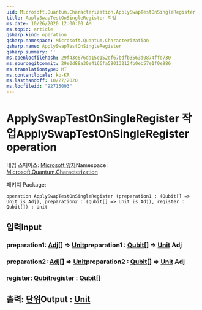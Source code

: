 ```yaml
---
uid: Microsoft.Quantum.Characterization.ApplySwapTestOnSingleRegister
title: ApplySwapTestOnSingleRegister 작업
ms.date: 10/26/2020 12:00:00 AM
ms.topic: article
qsharp.kind: operation
qsharp.namespace: Microsoft.Quantum.Characterization
qsharp.name: ApplySwapTestOnSingleRegister
qsharp.summary: ''
ms.openlocfilehash: 29f43e676da15c152df67bdfb3563d0874ffd730
ms.sourcegitcommit: 29e0d88a30e4166fa580132124b0eb57e1f0e986
ms.translationtype: MT
ms.contentlocale: ko-KR
ms.lasthandoff: 10/27/2020
ms.locfileid: "92715093"
---
```

# <a name="applyswaptestonsingleregister-operation"></a><span data-ttu-id="0d4e9-102">ApplySwapTestOnSingleRegister 작업</span><span class="sxs-lookup"><span data-stu-id="0d4e9-102">ApplySwapTestOnSingleRegister operation</span></span>

<span data-ttu-id="0d4e9-103">네임 스페이스: [Microsoft 양자](xref:Microsoft.Quantum.Characterization)</span><span class="sxs-lookup"><span data-stu-id="0d4e9-103">Namespace: [Microsoft.Quantum.Characterization](xref:Microsoft.Quantum.Characterization)</span></span>

<span data-ttu-id="0d4e9-104">패키지 [](https://nuget.org/packages/)</span><span class="sxs-lookup"><span data-stu-id="0d4e9-104">Package: [](https://nuget.org/packages/)</span></span>




```qsharp
operation ApplySwapTestOnSingleRegister (preparation1 : (Qubit[] => Unit is Adj), preparation2 : (Qubit[] => Unit is Adj), register : Qubit[]) : Unit
```


## <a name="input"></a><span data-ttu-id="0d4e9-105">입력</span><span class="sxs-lookup"><span data-stu-id="0d4e9-105">Input</span></span>

### <a name="preparation1--qubit--unit-adj"></a><span data-ttu-id="0d4e9-106">preparation1: [Adj](xref:microsoft.quantum.lang-ref.qubit)[] => [Unit](xref:microsoft.quantum.lang-ref.unit)</span><span class="sxs-lookup"><span data-stu-id="0d4e9-106">preparation1 : [Qubit](xref:microsoft.quantum.lang-ref.qubit)[] => [Unit](xref:microsoft.quantum.lang-ref.unit) Adj</span></span>




### <a name="preparation2--qubit--unit-adj"></a><span data-ttu-id="0d4e9-107">preparation2: [Adj](xref:microsoft.quantum.lang-ref.qubit)[] => [Unit](xref:microsoft.quantum.lang-ref.unit)</span><span class="sxs-lookup"><span data-stu-id="0d4e9-107">preparation2 : [Qubit](xref:microsoft.quantum.lang-ref.qubit)[] => [Unit](xref:microsoft.quantum.lang-ref.unit) Adj</span></span>




### <a name="register--qubit"></a><span data-ttu-id="0d4e9-108">register: [Qubit](xref:microsoft.quantum.lang-ref.qubit)</span><span class="sxs-lookup"><span data-stu-id="0d4e9-108">register : [Qubit](xref:microsoft.quantum.lang-ref.qubit)[]</span></span>





## <a name="output--unit"></a><span data-ttu-id="0d4e9-109">출력: [단위](xref:microsoft.quantum.lang-ref.unit)</span><span class="sxs-lookup"><span data-stu-id="0d4e9-109">Output : [Unit](xref:microsoft.quantum.lang-ref.unit)</span></span>

